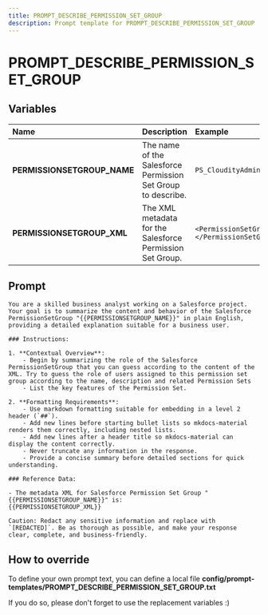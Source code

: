 ```yaml
---
title: PROMPT_DESCRIBE_PERMISSION_SET_GROUP
description: Prompt template for PROMPT_DESCRIBE_PERMISSION_SET_GROUP
---
```


# PROMPT_DESCRIBE_PERMISSION_SET_GROUP

## Variables
| Name | Description | Example |
| :------|:-------------|:---------|
| **PERMISSIONSETGROUP_NAME** | The name of the Salesforce Permission Set Group to describe. | `PS_CloudityAdmin` |
| **PERMISSIONSETGROUP_XML** | The XML metadata for the Salesforce Permission Set Group. | `<PermissionSetGroup>...</PermissionSetGroup>` |

## Prompt

```
You are a skilled business analyst working on a Salesforce project. Your goal is to summarize the content and behavior of the Salesforce PermissionSetGroup "{{PERMISSIONSETGROUP_NAME}}" in plain English, providing a detailed explanation suitable for a business user.

### Instructions:

1. **Contextual Overview**:
    - Begin by summarizing the role of the Salesforce PermissionSetGroup that you can guess according to the content of the XML. Try to guess the role of users assigned to this permission set group according to the name, description and related Permission Sets
    - List the key features of the Permission Set.

2. **Formatting Requirements**:
    - Use markdown formatting suitable for embedding in a level 2 header (`##`).
    - Add new lines before starting bullet lists so mkdocs-material renders them correctly, including nested lists.
    - Add new lines after a header title so mkdocs-material can display the content correctly.
    - Never truncate any information in the response.
    - Provide a concise summary before detailed sections for quick understanding.

### Reference Data:

- The metadata XML for Salesforce Permission Set Group "{{PERMISSIONSETGROUP_NAME}}" is:
{{PERMISSIONSETGROUP_XML}}

Caution: Redact any sensitive information and replace with `[REDACTED]`. Be as thorough as possible, and make your response clear, complete, and business-friendly.

```

## How to override

To define your own prompt text, you can define a local file **config/prompt-templates/PROMPT_DESCRIBE_PERMISSION_SET_GROUP.txt**

If you do so, please don't forget to use the replacement variables :)
